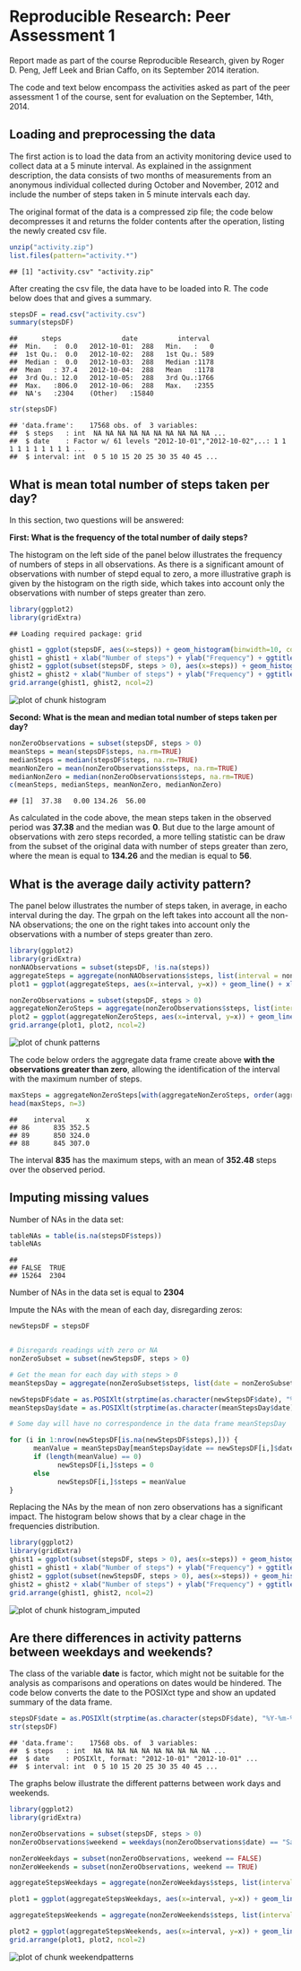# Reproducible Research: Peer Assessment 1 

Report made as part of the course Reproducible Research, given by Roger D. Peng, Jeff Leek and Brian Caffo, on its September 2014 iteration.

The code and text below encompass the activities asked as part of the peer assessment 1 of the course, sent for evaluation on the September, 14th, 2014.

## Loading and preprocessing the data  
The first action is to load the data from an activity monitoring device used to collect data at a 5 minute interval. As explained in the assignment description, the data consists of two months of measurements from an anonymous individual collected during October and November, 2012 and include the number of steps taken in 5 minute intervals each day.

The original format of the data is a compressed zip file; the code below decompresses it and returns the folder contents after the operation, listing the newly created csv file.


```r
unzip("activity.zip")
list.files(pattern="activity.*")
```

```
## [1] "activity.csv" "activity.zip"
```

After creating the csv file, the data have to be loaded into R. The code below does that and gives a summary.


```r
stepsDF = read.csv("activity.csv")
summary(stepsDF)
```

```
##      steps               date          interval   
##  Min.   :  0.0   2012-10-01:  288   Min.   :   0  
##  1st Qu.:  0.0   2012-10-02:  288   1st Qu.: 589  
##  Median :  0.0   2012-10-03:  288   Median :1178  
##  Mean   : 37.4   2012-10-04:  288   Mean   :1178  
##  3rd Qu.: 12.0   2012-10-05:  288   3rd Qu.:1766  
##  Max.   :806.0   2012-10-06:  288   Max.   :2355  
##  NA's   :2304    (Other)   :15840
```

```r
str(stepsDF)
```

```
## 'data.frame':	17568 obs. of  3 variables:
##  $ steps   : int  NA NA NA NA NA NA NA NA NA NA ...
##  $ date    : Factor w/ 61 levels "2012-10-01","2012-10-02",..: 1 1 1 1 1 1 1 1 1 1 ...
##  $ interval: int  0 5 10 15 20 25 30 35 40 45 ...
```


## What is mean total number of steps taken per day?

In this section, two questions will be answered:

**First: What is the frequency of the total number of daily steps?**

The histogram on the left side of the panel below illustrates the frequency of numbers of steps in all observations. As there is a significant amount of observations with number of stepd equal to zero, a more illustrative graph is given by the histogram on the rigth side, which takes into account only the observations with number of steps greater than zero.


```r
library(ggplot2)
library(gridExtra)
```

```
## Loading required package: grid
```

```r
ghist1 = ggplot(stepsDF, aes(x=steps)) + geom_histogram(binwidth=10, colour="black", fill="lightblue") 
ghist1 = ghist1 + xlab("Number of steps") + ylab("Frequency") + ggtitle("All observations")
ghist2 = ggplot(subset(stepsDF, steps > 0), aes(x=steps)) + geom_histogram(binwidth=10, colour="black", fill="lightblue")
ghist2 = ghist2 + xlab("Number of steps") + ylab("Frequency") + ggtitle("Observations with steps > 0")
grid.arrange(ghist1, ghist2, ncol=2)
```

![plot of chunk histogram](figure/histogram.png) 


**Second: What is the mean and median total number of steps taken per day?**


```r
nonZeroObservations = subset(stepsDF, steps > 0)
meanSteps = mean(stepsDF$steps, na.rm=TRUE)
medianSteps = median(stepsDF$steps, na.rm=TRUE)
meanNonZero = mean(nonZeroObservations$steps, na.rm=TRUE)
medianNonZero = median(nonZeroObservations$steps, na.rm=TRUE)
c(meanSteps, medianSteps, meanNonZero, medianNonZero)
```

```
## [1]  37.38   0.00 134.26  56.00
```

As calculated in the code above, the mean steps taken in the observed period was **37.38** and the median was **0**. But due to the large amount of observations with zero steps recorded, a more telling statistic can be draw from the subset of the original data with number of steps greater than zero, where the mean is equal to **134.26** and the median is equal to **56**.

## What is the average daily activity pattern?

The panel below illustrates the number of steps taken, in average, in eacho interval during the day. The grpah on the left takes into account all the non-NA observations; the one on the right takes into account only the observations with a number of steps greater than zero.


```r
library(ggplot2)
library(gridExtra)
nonNAObservations = subset(stepsDF, !is.na(steps))
aggregateSteps = aggregate(nonNAObservations$steps, list(interval = nonNAObservations$interval), mean)
plot1 = ggplot(aggregateSteps, aes(x=interval, y=x)) + geom_line() + xlab("Time interval") + ylab("Steps") + ggtitle("Mean steps per interval, all observations")

nonZeroObservations = subset(stepsDF, steps > 0)
aggregateNonZeroSteps = aggregate(nonZeroObservations$steps, list(interval = nonZeroObservations$interval), mean)
plot2 = ggplot(aggregateNonZeroSteps, aes(x=interval, y=x)) + geom_line() + xlab("Time interval") + ylab("Steps") + ggtitle("Mean steps per interval, steps > 0")
grid.arrange(plot1, plot2, ncol=2)
```

![plot of chunk patterns](figure/patterns.png) 

The code below orders the aggregate data frame create above **with the observations greater than zero**, allowing the identification of the interval with the maximum number of steps.


```r
maxSteps = aggregateNonZeroSteps[with(aggregateNonZeroSteps, order(aggregateNonZeroSteps$x, decreasing=TRUE)),]
head(maxSteps, n=3)
```

```
##    interval     x
## 86      835 352.5
## 89      850 324.0
## 88      845 307.0
```

The interval **835** has the maximum steps, with an mean of **352.48** steps over the observed period.


## Imputing missing values

Number of NAs in the data set:


```r
tableNAs = table(is.na(stepsDF$steps))
tableNAs
```

```
## 
## FALSE  TRUE 
## 15264  2304
```
Number of NAs in the data set is equal to **2304**


Impute the NAs with the mean of each day, disregarding zeros:


```r
newStepsDF = stepsDF


# Disregards readings with zero or NA
nonZeroSubset = subset(newStepsDF, steps > 0)

# Get the mean for each day with steps > 0
meanStepsDay = aggregate(nonZeroSubset$steps, list(date = nonZeroSubset$date), mean)

newStepsDF$date = as.POSIXlt(strptime(as.character(newStepsDF$date), "%Y-%m-%d"))
meanStepsDay$date = as.POSIXlt(strptime(as.character(meanStepsDay$date), "%Y-%m-%d"))

# Some day will have no correspondence in the data frame meanStepsDay

for (i in 1:nrow(newStepsDF[is.na(newStepsDF$steps),])) {
      meanValue = meanStepsDay[meanStepsDay$date == newStepsDF[i,]$date,]$x
      if (length(meanValue) == 0)
            newStepsDF[i,]$steps = 0
      else
            newStepsDF[i,]$steps = meanValue
}
```

Replacing the NAs by the mean of non zero observations has a significant impact. The histogram below shows that by a clear chage in the frequencies distribution.



```r
library(ggplot2)
library(gridExtra)
ghist1 = ggplot(subset(stepsDF, steps > 0), aes(x=steps)) + geom_histogram(binwidth=10, colour="black", fill="lightblue") 
ghist1 = ghist1 + xlab("Number of steps") + ylab("Frequency") + ggtitle("Observations with steps > 0")
ghist2 = ggplot(subset(newStepsDF, steps > 0), aes(x=steps)) + geom_histogram(binwidth=10, colour="black", fill="lightblue")
ghist2 = ghist2 + xlab("Number of steps") + ylab("Frequency") + ggtitle("Observations with steps > 0, imputed values")
grid.arrange(ghist1, ghist2, ncol=2)
```

![plot of chunk histogram_imputed](figure/histogram_imputed.png) 
## Are there differences in activity patterns between weekdays and weekends?

The class of the variable **date** is factor, which might not be suitable for the analysis as comparisons and operations on dates would be hindered. The code below converts the date to the POSIXct type and show an updated summary of the data frame.


```r
stepsDF$date = as.POSIXlt(strptime(as.character(stepsDF$date), "%Y-%m-%d"))
str(stepsDF)
```

```
## 'data.frame':	17568 obs. of  3 variables:
##  $ steps   : int  NA NA NA NA NA NA NA NA NA NA ...
##  $ date    : POSIXlt, format: "2012-10-01" "2012-10-01" ...
##  $ interval: int  0 5 10 15 20 25 30 35 40 45 ...
```

The graphs below illustrate the different patterns between work days and weekends.


```r
library(ggplot2)
library(gridExtra)

nonZeroObservations = subset(stepsDF, steps > 0)
nonZeroObservations$weekend = weekdays(nonZeroObservations$date) == "Saturday" | weekdays(nonZeroObservations$date) == "Sunday"

nonZeroWeekdays = subset(nonZeroObservations, weekend == FALSE)
nonZeroWeekends = subset(nonZeroObservations, weekend == TRUE)

aggregateStepsWeekdays = aggregate(nonZeroWeekdays$steps, list(interval = nonZeroWeekdays$interval), mean)

plot1 = ggplot(aggregateStepsWeekdays, aes(x=interval, y=x)) + geom_line() + xlab("Time interval") + ylab("Steps") + ggtitle("Mean steps per interval, weekdays")

aggregateStepsWeekends = aggregate(nonZeroWeekends$steps, list(interval = nonZeroWeekends$interval), mean)

plot2 = ggplot(aggregateStepsWeekends, aes(x=interval, y=x)) + geom_line() + xlab("Time interval") + ylab("Steps") + ggtitle("Mean steps per interval, weekends")
grid.arrange(plot1, plot2, ncol=2)
```

![plot of chunk weekendpatterns](figure/weekendpatterns.png) 
